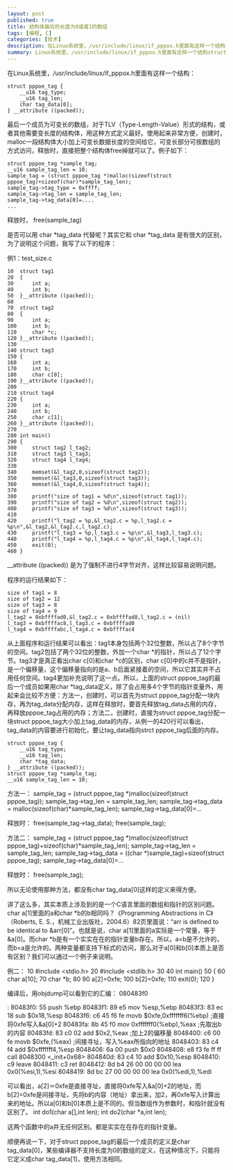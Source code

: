 ```yaml
---
layout: post
published: true
title: 结构体最后的长度为0或者1的数组
tags: [编程, C]
categories: [技术]    
description: 在Linux系统里，/usr/include/linux/if_pppox.h里面有这样一个结构：struct pppoe_tag {__u16 tag_type;__u16 tag_len;char tag_data[0];} __attribute ((packed
summary: Linux系统里，/usr/include/linux/if_pppox.h里面有这样一个结构struct pppoe_tag，最后一个成员为可变长的数组，对于TLV（Type-Length-Value）形式的结构，或者其他需要变长度的结构体，用这种方式定义最好。使用起来非常方便。
---
```

在Linux系统里，/usr/include/linux/if_pppox.h里面有这样一个结构：

	struct pppoe_tag {
		__u16 tag_type;
		__u16 tag_len;
		char tag_data[0];
	} __attribute ((packed));

最后一个成员为可变长的数组，对于TLV（Type-Length-Value）形式的结构，或者其他需要变长度的结构体，用这种方式定义最好。使用起来非常方便，创建时，malloc一段结构体大小加上可变长数据长度的空间给它，可变长部分可按数组的方式访问，释放时，直接把整个结构体free掉就可以了。例子如下：

	struct pppoe_tag *sample_tag;
	__u16 sample_tag_len = 10;
	sample_tag = (struct pppoe_tag *)malloc(sizeof(struct pppoe_tag)+sizeof(char)*sample_tag_len);
	sample_tag->tag_type = 0xffff;
	sample_tag->tag_len = sample_tag_len;
	sample_tag->tag_data[0]=....
	...

释放时，
	free(sample_tag)

是否可以用 char \*tag_data 代替呢？其实它和 char \*tag_data 是有很大的区别，为了说明这个问题，我写了以下的程序：

例1：test_size.c

	10  struct tag1
	20  {
	30      int a;
	40      int b;
	50  }__attribute ((packed));
	60
	70  struct tag2
	80  {
	90      int a;
	100     int b;
	110     char *c;
	120 }__attribute ((packed));
	130
	140 struct tag3
	150 {
	160     int a;
	170     int b;
	180     char c[0];
	190 }__attribute ((packed));
	200
	210 struct tag4
	220 {
	230     int a;
	240     int b;
	250     char c[1];
	260 }__attribute ((packed));
	270
	280 int main()
	290 {
	300     struct tag2 l_tag2;
	310     struct tag3 l_tag3;
	320     struct tag4 l_tag4;
	330
	340     memset(&l_tag2,0,sizeof(struct tag2));
	350     memset(&l_tag3,0,sizeof(struct tag3));
	360     memset(&l_tag4,0,sizeof(struct tag4));
	370
	380     printf("size of tag1 = %d\n",sizeof(struct tag1));
	390     printf("size of tag2 = %d\n",sizeof(struct tag2));
	400     printf("size of tag3 = %d\n",sizeof(struct tag3));
	410
	420     printf("l_tag2 = %p,&l_tag2.c = %p,l_tag2.c = %p\n",&l_tag2,&l_tag2.c,l_tag2.c);
	430     printf("l_tag3 = %p,l_tag3.c = %p\n",&l_tag3,l_tag3.c);
	440     printf("l_tag4 = %p,l_tag4.c = %p\n",&l_tag4,l_tag4.c);
	450     exit(0);
	460 }

__attribute ((packed)) 是为了强制不进行4字节对齐，这样比较容易说明问题。

程序的运行结果如下：

	size of tag1 = 8
	size of tag2 = 12
	size of tag3 = 8
	size of tag4 = 9
	l_tag2 = 0xbffffad0,&l_tag2.c = 0xbffffad8,l_tag2.c = (nil)
	l_tag3 = 0xbffffac8,l_tag3.c = 0xbffffad0
	l_tag4 = 0xbffffabc,l_tag4.c = 0xbffffac4

从上面程序和运行结果可以看出：tag1本身包括两个32位整数，所以占了8个字节的空间。tag2包括了两个32位的整数，外加一个char \*的指针，所以占了12个字节。tag3才是真正看出char c[0]和char \*c的区别，char c[0]中的c并不是指针，是一个偏移量，这个偏移量指向的是a、b后面紧接着的空间，所以它其实并不占用任何空间。tag4更加补充说明了这一点。所以，上面的struct pppoe_tag的最后一个成员如果用char \*tag_data定义，除了会占用多4个字节的指针变量外，用起来会比较不方便：方法一，创建时，可以首先为struct pppoe_tag分配一块内存，再为tag_data分配内存，这样在释放时，要首先释放tag_data占用的内存，再释放pppoe_tag占用的内存；方法二，创建时，直接为struct pppoe_tag分配一块struct pppoe_tag大小加上tag_data的内存，从例一的420行可以看出，tag_data的内容要进行初始化，要让tag_data指向strct pppoe_tag后面的内存。

	struct pppoe_tag {
	    __u16 tag_type;
		__u16 tag_len;
		char *tag_data;
	} __attribute ((packed));
	struct pppoe_tag *sample_tag;
	__u16 sample_tag_len = 10;

方法一：
	sample_tag = (struct pppoe_tag *)malloc(sizeof(struct pppoe_tag));
	sample_tag->tag_len = sample_tag_len;
	sample_tag->tag_data = malloc(sizeof(char)*sample_tag_len);
	sample_tag->tag_data[0]=...

释放时：
	free(sample_tag->tag_data);
	free(sample_tag);

方法二：
	sample_tag = (struct pppoe_tag *)malloc(sizeof(struct pppoe_tag)+sizeof(char)*sample_tag_len);
	sample_tag->tag_len = sample_tag_len;
	sample_tag->tag_data = ((char *)sample_tag)+sizeof(struct pppoe_tag);
	sample_tag->tag_data[0]=...
	
释放时：
	free(sample_tag);
	
所以无论使用那种方法，都没有char tag_data[0]这样的定义来得方便。

讲了这么多，其实本质上涉及到的是一个C语言里面的数组和指针的区别问题。char a[1]里面的a和char \*b的b相同吗？《Programming Abstractions in C》（Roberts, E. S.，机械工业出版社，2004.6）82页里面说：“arr is defined to be identical to &arr[0]”。也就是说，char a[1]里面的a实际是一个常量，等于&a[0]。而char \*b是有一个实实在在的指针变量b存在。所以，a=b是不允许的，而b=a是允许的。两种变量都支持下标式的访问，那么对于a[0]和b[0]本质上是否有区别？我们可以通过一个例子来说明。

例二：
	10 #include <stdio.h>
	20 #include <stdlib.h>
	30
	40 int main()
	50 {
	60     char a[10];
	70     char *b;
	80
	90     a[2]=0xfe;
	100    b[2]=0xfe;
	110    exit(0);
	120 }
	
编译后，用objdump可以看到它的汇编：
	080483f0 <main>:
	80483f0: 55                   push %ebp
	80483f1: 89 e5                mov %esp,%ebp
	80483f3: 83 ec 18             sub $0x18,%esp
	80483f6: c6 45 f6 fe          movb $0xfe,0xfffffff6(%ebp) ;直接将0xfe写入&a[0]+2
	80483fa: 8b 45 f0             mov 0xfffffff0(%ebp),%eax ;先取出b的内容
	80483fd: 83 c0 02             add $0x2,%eax ;加上2的偏移量
	8048400: c6 00 fe             movb $0xfe,(%eax) ;间接寻址，写入%eax所指向的地址
	8048403: 83 c4 f4             add $0xfffffff4,%esp
	8048406: 6a 00                push $0x0
	8048408: e8 f3 fe ff ff       call 8048300 <_init+0x68>
	804840d: 83 c4 10             add $0x10,%esp
	8048410: c9                   leave
	8048411: c3                   ret
	8048412: 8d b4 26 00 00 00 00 lea 0x0(%esi,1),%esi
	8048419: 8d bc 27 00 00 00 00 lea 0x0(%edi,1),%edi
	
可以看出，a[2]＝0xfe是直接寻址，直接将0xfe写入&a[0]+2的地址，而b[2]=0xfe是间接寻址，先将b的内容（地址）拿出来，加2，再0xfe写入计算出来的地址。所以a[0]和b[0]本质上是不同的。但当数组作为参数时，和指针就没有区别了。
	int do1(char a[],int len);
	int do2(char *a,int len);

这两个函数中的a并无任何区别。都是实实在在存在的指针变量。

顺便再说一下，对于struct pppoe_tag的最后一个成员的定义是char tag_data[0]，某些编译器不支持长度为0的数组的定义，在这种情况下，只能将它定义成char tag_data[1]，使用方法相同。
